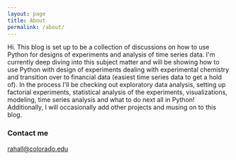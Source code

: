 ```yaml
---
layout: page
title: About
permalink: /about/
---
```


Hi. This blog is set up to be a collection of discussions on how to use Python for designs of experiments and analysis of time series data.
I'm currently deep diving into this subject matter and will be showing how to use Python with design of experiments
dealing with experimental chemistry and transition over to financial data (easiest time series data to get a hold of). In the process I'll be checking out exploratory data analysis, setting up factorial experiments,
statistical analysis of the experiments, visualizations, modeling, time series analysis and what to do next all in Python!
Additionally, I will occasionally add other projects and musing on to this blog.

### Contact me

[rahall@colorado.edu](mailto:rahall@colorado.edu)